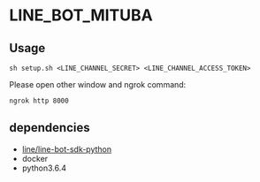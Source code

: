 # LINE_BOT_MITUBA

## Usage
```
sh setup.sh <LINE_CHANNEL_SECRET> <LINE_CHANNEL_ACCESS_TOKEN>
```

Please open other window and ngrok command:

```
ngrok http 8000
```

## dependencies

- [line/line-bot-sdk-python](https://github.com/line/line-bot-sdk-python)
- docker
- python3.6.4
